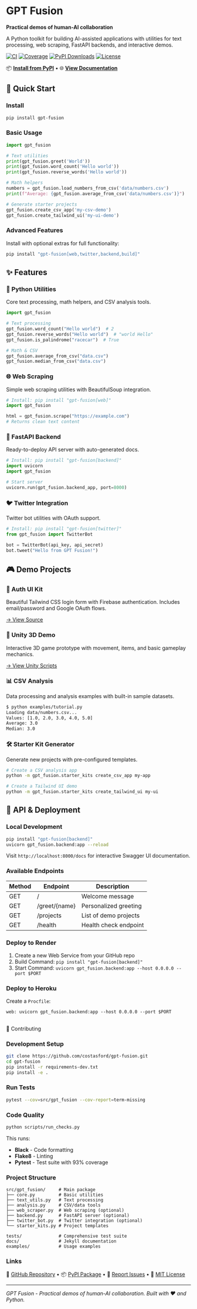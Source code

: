 # GPT Fusion

**Practical demos of human-AI collaboration**

A Python toolkit for building AI-assisted applications with utilities for text processing, web scraping, FastAPI backends, and interactive demos.

[![CI](https://github.com/costasford/gpt-fusion/actions/workflows/ci.yml/badge.svg)](https://github.com/costasford/gpt-fusion/actions/workflows/ci.yml)
[![Coverage](https://codecov.io/gh/costasford/gpt-fusion/branch/main/graph/badge.svg)](https://codecov.io/gh/costasford/gpt-fusion)
[![PyPI Downloads](https://img.shields.io/pypi/dm/gpt-fusion.svg)](https://pypi.org/project/gpt-fusion/)
[![License](https://img.shields.io/github/license/costasford/gpt-fusion)](https://github.com/costasford/gpt-fusion/blob/main/LICENSE)

📦 **[Install from PyPI](https://pypi.org/project/gpt-fusion/)** • 🌐 **[View Documentation](https://costasford.github.io/gpt-fusion/)**

## 🚀 Quick Start

### Install
```bash
pip install gpt-fusion
```

### Basic Usage
```python
import gpt_fusion

# Text utilities
print(gpt_fusion.greet('World'))
print(gpt_fusion.word_count('Hello world'))
print(gpt_fusion.reverse_words('Hello world'))

# Math helpers  
numbers = gpt_fusion.load_numbers_from_csv('data/numbers.csv')
print(f"Average: {gpt_fusion.average_from_csv('data/numbers.csv')}")

# Generate starter projects
gpt_fusion.create_csv_app('my-csv-demo')
gpt_fusion.create_tailwind_ui('my-ui-demo')
```

### Advanced Features
Install with optional extras for full functionality:
```bash
pip install "gpt-fusion[web,twitter,backend,build]"
```

## ✨ Features

### 🐍 Python Utilities
Core text processing, math helpers, and CSV analysis tools.
```python
import gpt_fusion

# Text processing
gpt_fusion.word_count("Hello world")  # 2
gpt_fusion.reverse_words("Hello world")  # "world Hello"
gpt_fusion.is_palindrome("racecar")  # True

# Math & CSV
gpt_fusion.average_from_csv("data.csv")
gpt_fusion.median_from_csv("data.csv")
```

### 🌐 Web Scraping
Simple web scraping utilities with BeautifulSoup integration.
```python
# Install: pip install "gpt-fusion[web]"
import gpt_fusion

html = gpt_fusion.scrape("https://example.com")
# Returns clean text content
```

### 🚀 FastAPI Backend
Ready-to-deploy API server with auto-generated docs.
```python
# Install: pip install "gpt-fusion[backend]"
import uvicorn
import gpt_fusion

# Start server
uvicorn.run(gpt_fusion.backend_app, port=8000)
```

### 🐦 Twitter Integration
Twitter bot utilities with OAuth support.
```python
# Install: pip install "gpt-fusion[twitter]"
from gpt_fusion import TwitterBot

bot = TwitterBot(api_key, api_secret)
bot.tweet("Hello from GPT Fusion!")
```

## 🎮 Demo Projects

### 🔐 Auth UI Kit
Beautiful Tailwind CSS login form with Firebase authentication. Includes email/password and Google OAuth flows.

[→ View Source](https://github.com/costasford/gpt-fusion/tree/main/auth-ui-kit)

### 🎯 Unity 3D Demo
Interactive 3D game prototype with movement, items, and basic gameplay mechanics.

[→ View Unity Scripts](https://github.com/costasford/gpt-fusion/tree/main/unity-prototype)

### 📊 CSV Analysis
Data processing and analysis examples with built-in sample datasets.
```bash
$ python examples/tutorial.py
Loading data/numbers.csv...
Values: [1.0, 2.0, 3.0, 4.0, 5.0]
Average: 3.0
Median: 3.0
```

### 🛠️ Starter Kit Generator
Generate new projects with pre-configured templates.
```bash
# Create a CSV analysis app
python -m gpt_fusion.starter_kits create_csv_app my-app

# Create a Tailwind UI demo  
python -m gpt_fusion.starter_kits create_tailwind_ui my-ui
```

## 🔌 API & Deployment

### Local Development
```bash
pip install "gpt-fusion[backend]"
uvicorn gpt_fusion.backend:app --reload
```

Visit `http://localhost:8000/docs` for interactive Swagger UI documentation.

### Available Endpoints

| Method | Endpoint | Description |
|--------|----------|-------------|
| GET | / | Welcome message |
| GET | /greet/{name} | Personalized greeting |
| GET | /projects | List of demo projects |
| GET | /health | Health check endpoint |

### Deploy to Render
1. Create a new Web Service from your GitHub repo
2. Build Command: `pip install "gpt-fusion[backend]"`
3. Start Command: `uvicorn gpt_fusion.backend:app --host 0.0.0.0 --port $PORT`

### Deploy to Heroku
Create a `Procfile`:
```
web: uvicorn gpt_fusion.backend:app --host 0.0.0.0 --port $PORT
```

##
 🤝 Contributing

### Development Setup
```bash
git clone https://github.com/costasford/gpt-fusion.git
cd gpt-fusion
pip install -r requirements-dev.txt
pip install -e .
```

### Run Tests
```bash
pytest --cov=src/gpt_fusion --cov-report=term-missing
```

### Code Quality
```bash
python scripts/run_checks.py
```

This runs:
- **Black** - Code formatting
- **Flake8** - Linting
- **Pytest** - Test suite with 93% coverage

### Project Structure
```
src/gpt_fusion/     # Main package
├── core.py         # Basic utilities  
├── text_utils.py   # Text processing
├── analysis.py     # CSV/data tools
├── web_scraper.py  # Web scraping (optional)
├── backend.py      # FastAPI server (optional)
├── twitter_bot.py  # Twitter integration (optional)
└── starter_kits.py # Project templates

tests/              # Comprehensive test suite
docs/               # Jekyll documentation
examples/           # Usage examples
```

### Links
📖 [GitHub Repository](https://github.com/costasford/gpt-fusion) • 📦 [PyPI Package](https://pypi.org/project/gpt-fusion/) • 🐛 [Report Issues](https://github.com/costasford/gpt-fusion/issues) • 📄 [MIT License](https://github.com/costasford/gpt-fusion/blob/main/LICENSE)

---

*GPT Fusion - Practical demos of human-AI collaboration. Built with ❤️ and Python.*
